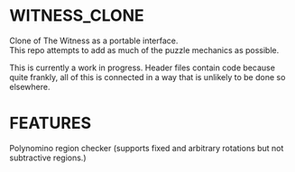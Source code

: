 # WITNESS_CLONE
Clone of The Witness as a portable interface. <br/>
This repo attempts to add as much of the puzzle mechanics as possible. <br/>

This is currently a work in progress. Header files contain code because quite frankly, all of this is connected in a way that is unlikely to be done so elsewhere.

# FEATURES
Polynomino region checker (supports fixed and arbitrary rotations but not subtractive regions.)
